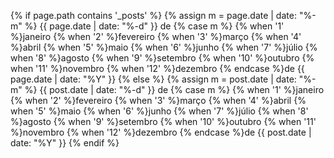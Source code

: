 <!-- changing months name to portuguese -->

{% if page.path contains '_posts' %}
{% assign m = page.date | date: "%-m" %}
{{ page.date | date: "%-d" }} de
{% case m %}
{% when '1' %}janeiro
{% when '2' %}fevereiro
{% when '3' %}março
{% when '4' %}abril
{% when '5' %}maio
{% when '6' %}junho
{% when '7' %}júlio
{% when '8' %}agosto
{% when '9' %}setembro
{% when '10' %}outubro
{% when '11' %}novembro
{% when '12' %}dezembro
{% endcase %}de
{{ page.date | date: "%Y" }}
{% else %}
{% assign m = post.date | date: "%-m" %}
{{ post.date | date: "%-d" }} de
{% case m %}
{% when '1' %}janeiro
{% when '2' %}fevereiro
{% when '3' %}março
{% when '4' %}abril
{% when '5' %}maio
{% when '6' %}junho
{% when '7' %}júlio
{% when '8' %}agosto
{% when '9' %}setembro
{% when '10' %}outubro
{% when '11' %}novembro
{% when '12' %}dezembro
{% endcase %}de
{{ post.date | date: "%Y" }}
{% endif %}